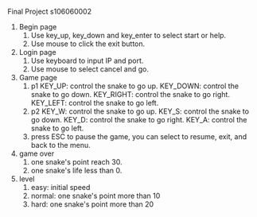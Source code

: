 Final Project
s106060002

1. Begin page
    1. Use key_up, key_down and key_enter to select start or help.
    2. Use mouse to click the exit button.
2. Login page
    1. Use keyboard to input IP and port.
    2. Use mouse to select cancel and go.
3. Game page
    1. p1
        KEY_UP: control the snake to go up.
        KEY_DOWN: control the snake to go down.
        KEY_RIGHT: control the snake to go right.
        KEY_LEFT: control the snake to go left.
    2. p2
        KEY_W: control the snake to go up.
        KEY_S: control the snake to go down.
        KEY_D: control the snake to go right.
        KEY_A: control the snake to go left.
    3. press ESC to pause the game, you can select to resume, exit, and back to the menu.
4. game over
	1. one snake's point reach 30.
	2. one snake's life less than 0.
5. level
	1. easy: initial speed
	2. normal: one snake's point more than 10
	3. hard: one snake's point more than 20
